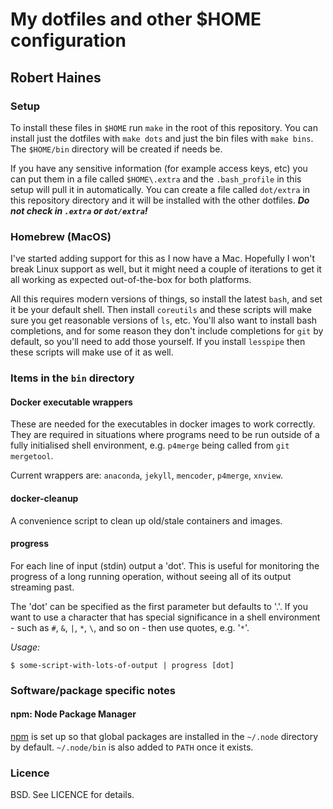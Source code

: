 # My dotfiles and other $HOME configuration
## Robert Haines

### Setup

To install these files in `$HOME` run `make` in the root of this repository. You can install just the dotfiles with `make dots` and just the bin files with `make bins`. The `$HOME/bin` directory will be created if needs be.

If you have any sensitive information (for example access keys, etc) you can put them in a file called `$HOME\.extra` and the `.bash_profile` in this setup will pull it in automatically. You can create a file called `dot/extra` in this repository directory and it will be installed with the other dotfiles. ***Do not check in `.extra` or `dot/extra`!***

### Homebrew (MacOS)

I've started adding support for this as I now have a Mac. Hopefully I won't break Linux support as well, but it might need a couple of iterations to get it all working as expected out-of-the-box for both platforms.

All this requires modern versions of things, so install the latest `bash`, and set it be your default shell. Then install `coreutils` and these scripts will make sure you get reasonable versions of `ls`, etc. You'll also want to install bash completions, and for some reason they don't include completions for `git` by default, so you'll need to add those yourself. If you install `lesspipe` then these scripts will make use of it as well.

### Items in the `bin` directory

#### Docker executable wrappers

These are needed for the executables in docker images to work correctly. They are required in situations where programs need to be run outside of a fully initialised shell environment, e.g. `p4merge` being called from `git mergetool`.

Current wrappers are: `anaconda`, `jekyll`, `mencoder`, `p4merge`, `xnview`.

#### docker-cleanup

A convenience script to clean up old/stale containers and images.

#### progress

For each line of input (stdin) output a 'dot'. This is useful for monitoring the progress of a long running operation, without seeing all of its output streaming past.

The 'dot' can be specified as the first parameter but defaults to '.'. If you want to use a character that has special significance in a shell environment  - such as `#`, `&`, `|`, `*`, `\`, and so on - then use quotes, e.g. '`*`'.

*Usage:*
```shell
$ some-script-with-lots-of-output | progress [dot]
```

### Software/package specific notes

#### npm: Node Package Manager

[npm][npm] is set up so that global packages are installed in the `~/.node` directory by default. `~/.node/bin` is also added to `PATH` once it exists.

### Licence

BSD. See LICENCE for details.

[npm]: https://www.npmjs.com/
